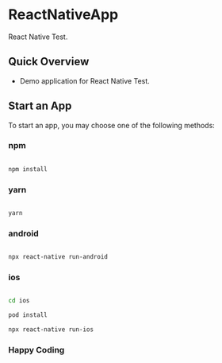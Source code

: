 # ReactNativeApp

React Native Test.

## Quick Overview

 - Demo application for React Native Test.

## Start an App

To start an app, you may choose one of the following methods:

### npm

```sh

npm install

```

### yarn

```sh

yarn

```

### android

```sh

npx react-native run-android

```
### ios

```sh

cd ios 

pod install 

npx react-native run-ios

```

### Happy Coding